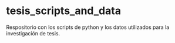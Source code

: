 # tesis_scripts_and_data
Respositorio con los scripts de python y los datos utilizados para la investigación de tesis.
